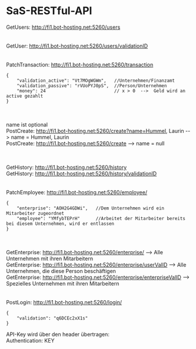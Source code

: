 # SaS-RESTful-API


GetUsers: http://fi1.bot-hosting.net:5260/users
<br><br><br>
GetUser: http://fi1.bot-hosting.net:5260/users/validationID
<br><br><br>
PatchTransaction: http://fi1.bot-hosting.net:5260/transaction <br>
```
{
    "validation_active": "Vt7MOgWGWm",   //Unternehmen/Finanzamt
    "validation_passive": "rVUoPYJ0pS",  //Person/Unternehmen
    "money": 24                          // x > 0  -->  Geld wird an active gezahlt
}
```
<br><br>
name ist optional <br>
PostCreate: http://fi1.bot-hosting.net:5260/create?name=Hummel, Laurin      --> name = Hummel, Laurin <br>
PostCreate: http://fi1.bot-hosting.net:5260/create                          --> name = null
<br><br><br>

GetHistory: http://fi1.bot-hosting.net:5260/history <br>
GetHistory: http://fi1.bot-hosting.net:5260/history/validationID
<br><br><br>
PatchEmployee: http://fi1.bot-hosting.net:5260/employee/
```
{
	"enterprise": "AOH2G4GDWi",   //Dem Unternehmen wird ein Mitarbeiter zugeordnet
	"employee": "YMfybTEPrH"      //Arbeitet der Mitarbeiter bereits bei diesem Unternehmen, wird er entlassen
}
```
<br><br>
GetEnterprise: http://fi1.bot-hosting.net:5260/enterprise/ --> Alle Unternehmen mit ihren Mitarbeitern<br>
GetEnterprise: http://fi1.bot-hosting.net:5260/enterprise/userValID --> Alle Unternehmen, die diese Person beschäftigen<br>
GetEnterprise: http://fi1.bot-hosting.net:5260/enterprise/enterpriseValID --> Spezielles Unternehmen mit ihren Mitarbeitern
<br><br><br>
PostLogin: http://fi1.bot-hosting.net:5260/login/
```
{
	"validation": "q6DCEc2xX1s"
}
```

API-Key wird über den header übertragen: <br>
Authentication: KEY
